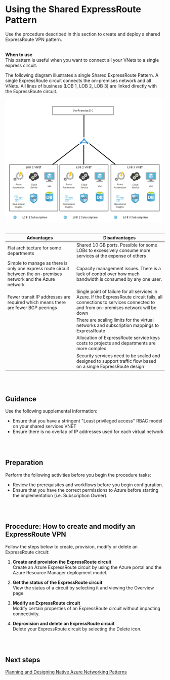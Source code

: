# Using the Shared ExpressRoute Pattern
Use the procedure described in this section to create and deploy a shared ExpressRoute VPN pattern.
<br />
<br />

**When to use**  
This pattern is useful when you want to connect all your VNets to a single express circuit.

The following diagram illustrates a single Shared ExpressRoute Pattern. A single ExpressRoute circuit connects the on-premises network and all VNets. All lines of business (LOB 1, LOB 2, LOB 3) are linked directly with the ExpressRoute circuit.

![SharedExpressRoutePattern](https://github.com/alvarovitta/Azure-Networking/blob/master/images/ShareExpressRoutePattern.png)
<br />
<br />

| Advantages        | Disadvantages           |
| ------------- |---------------|
|Flat architecture for some departments	|Shared 10 GB ports. Possible for some LOBs to excessively consume more services at the expense of others|
Simple to manage as there is only one express route circuit between the on-premises network and the Azure network	|Capacity management issues. There is a lack of control over how much bandwidth is consumed by any one user.
|Fewer transit IP addresses are required which means there are fewer BGP peerings	|Single point of failure for all services in Azure. If the ExpressRoute circuit fails, all connections to services connected to and from on-premises network will be down  
||There are scaling limits for the virtual networks and subscription mappings to ExpressRoute
||Allocation of ExpressRoute service keys costs to projects and departments are more complex|
||Security services need to be scaled and designed to support traffic flow based on a single ExpressRoute design
<br />
<br />

## Guidance
Use the following supplemental information:

- Ensure that you have a stringent "Least privileged access" RBAC model on your shared services VNET 
- Ensure there is no overlap of IP addresses used for each virtual network
<br />
<br />

## Preparation
Perform the following activities before you begin the procedure tasks: 

- Review the prerequisites and workflows before you begin configuration.
- Ensure that you have the correct permissions to Azure before starting the implementation (i.e. Subscription Owner).
<br />
<br />

## Procedure:  How to create and modify an ExpressRoute VPN
Follow the steps below to create, provision, modify or delete an ExpressRoute circuit:
	
1. **Create and provision the ExpressRoute circuit**  
  Create an Azure ExpressRoute circuit by using the Azure portal and the Azure Resource Manager deployment model. 
	
2. **Get the status of the ExpressRoute circuit**  
  View the status of a circuit by selecting it and viewing the Overview page. 
	
3. **Modify an ExpressRoute circuit**  
  Modify certain properties of an ExpressRoute circuit without impacting connectivity.
	
4. **Deprovision and delete an ExpressRoute circuit**  
  Delete your ExpressRoute circuit by selecting the Delete icon.
<br />
<br />
	
## Next steps
[Planning and Designing Native Azure Networking Patterns](https://github.com/alvarovitta/Azure-Networking/blob/master/3.0-Planning-and-Designing-Native-Azure-Networking-Patterns.md)
